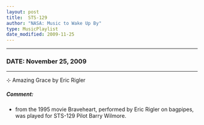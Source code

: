 ```yaml
---
layout: post
title:  STS-129
author: "NASA: Music to Wake Up By"
type: MusicPlaylist
date_modified: 2009-11-25
---
```


----
### DATE: November 25, 2009
----
⊹ Amazing Grace by Eric Rigler

##### Comment:
* from the 1995 movie Braveheart, performed by Eric Rigler on bagpipes, was played for STS-129 Pilot Barry Wilmore.
